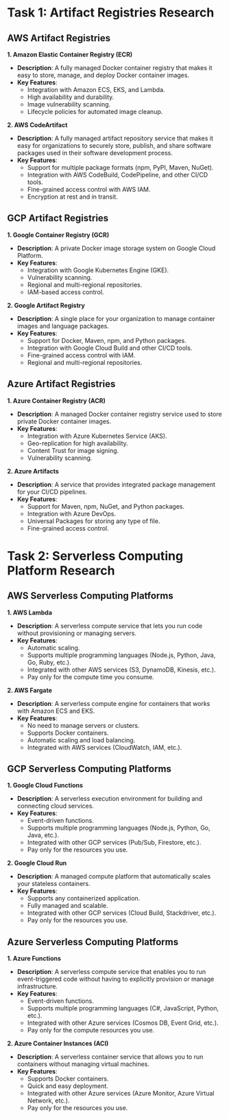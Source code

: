 # Task 1: Artifact Registries Research

## AWS Artifact Registries

**1. Amazon Elastic Container Registry (ECR)**
- **Description**: A fully managed Docker container registry that makes it easy to store, manage, and deploy Docker container images.
- **Key Features**:
  - Integration with Amazon ECS, EKS, and Lambda.
  - High availability and durability.
  - Image vulnerability scanning.
  - Lifecycle policies for automated image cleanup.

**2. AWS CodeArtifact**
- **Description**: A fully managed artifact repository service that makes it easy for organizations to securely store, publish, and share software packages used in their software development process.
- **Key Features**:
  - Support for multiple package formats (npm, PyPI, Maven, NuGet).
  - Integration with AWS CodeBuild, CodePipeline, and other CI/CD tools.
  - Fine-grained access control with AWS IAM.
  - Encryption at rest and in transit.

## GCP Artifact Registries

**1. Google Container Registry (GCR)**
- **Description**: A private Docker image storage system on Google Cloud Platform.
- **Key Features**:
  - Integration with Google Kubernetes Engine (GKE).
  - Vulnerability scanning.
  - Regional and multi-regional repositories.
  - IAM-based access control.

**2. Google Artifact Registry**
- **Description**: A single place for your organization to manage container images and language packages.
- **Key Features**:
  - Support for Docker, Maven, npm, and Python packages.
  - Integration with Google Cloud Build and other CI/CD tools.
  - Fine-grained access control with IAM.
  - Regional and multi-regional repositories.

## Azure Artifact Registries

**1. Azure Container Registry (ACR)**
- **Description**: A managed Docker container registry service used to store private Docker container images.
- **Key Features**:
  - Integration with Azure Kubernetes Service (AKS).
  - Geo-replication for high availability.
  - Content Trust for image signing.
  - Vulnerability scanning.

**2. Azure Artifacts**
- **Description**: A service that provides integrated package management for your CI/CD pipelines.
- **Key Features**:
  - Support for Maven, npm, NuGet, and Python packages.
  - Integration with Azure DevOps.
  - Universal Packages for storing any type of file.
  - Fine-grained access control.

# Task 2: Serverless Computing Platform Research

## AWS Serverless Computing Platforms

**1. AWS Lambda**
- **Description**: A serverless compute service that lets you run code without provisioning or managing servers.
- **Key Features**:
  - Automatic scaling.
  - Supports multiple programming languages (Node.js, Python, Java, Go, Ruby, etc.).
  - Integrated with other AWS services (S3, DynamoDB, Kinesis, etc.).
  - Pay only for the compute time you consume.

**2. AWS Fargate**
- **Description**: A serverless compute engine for containers that works with Amazon ECS and EKS.
- **Key Features**:
  - No need to manage servers or clusters.
  - Supports Docker containers.
  - Automatic scaling and load balancing.
  - Integrated with AWS services (CloudWatch, IAM, etc.).

## GCP Serverless Computing Platforms

**1. Google Cloud Functions**
- **Description**: A serverless execution environment for building and connecting cloud services.
- **Key Features**:
  - Event-driven functions.
  - Supports multiple programming languages (Node.js, Python, Go, Java, etc.).
  - Integrated with other GCP services (Pub/Sub, Firestore, etc.).
  - Pay only for the resources you use.

**2. Google Cloud Run**
- **Description**: A managed compute platform that automatically scales your stateless containers.
- **Key Features**:
  - Supports any containerized application.
  - Fully managed and scalable.
  - Integrated with other GCP services (Cloud Build, Stackdriver, etc.).
  - Pay only for the resources you use.

## Azure Serverless Computing Platforms

**1. Azure Functions**
- **Description**: A serverless compute service that enables you to run event-triggered code without having to explicitly provision or manage infrastructure.
- **Key Features**:
  - Event-driven functions.
  - Supports multiple programming languages (C#, JavaScript, Python, etc.).
  - Integrated with other Azure services (Cosmos DB, Event Grid, etc.).
  - Pay only for the compute resources you use.

**2. Azure Container Instances (ACI)**
- **Description**: A serverless container service that allows you to run containers without managing virtual machines.
- **Key Features**:
  - Supports Docker containers.
  - Quick and easy deployment.
  - Integrated with other Azure services (Azure Monitor, Azure Virtual Network, etc.).
  - Pay only for the resources you use.